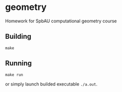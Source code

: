geometry
========

Homework for SpbAU computational geometry course

## Building

    make

## Running

    make run

or simply launch builded executable `./a.out`.